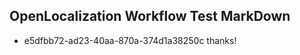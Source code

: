 ## OpenLocalization Workflow Test MarkDown
* e5dfbb72-ad23-40aa-870a-374d1a38250c thanks!

<!--HONumber=Aug16_HO3-->


